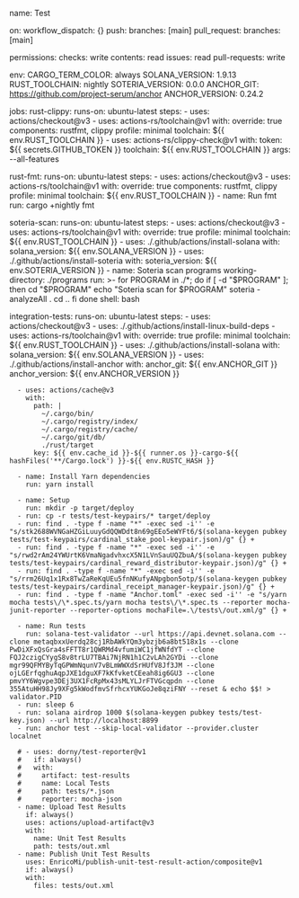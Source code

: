 name: Test

on:
  workflow_dispatch: {}
  push:
    branches: [main]
  pull_request:
    branches: [main]

permissions:
  checks: write
  contents: read
  issues: read
  pull-requests: write

env:
  CARGO_TERM_COLOR: always
  SOLANA_VERSION: 1.9.13
  RUST_TOOLCHAIN: nightly
  SOTERIA_VERSION: 0.0.0
  ANCHOR_GIT: https://github.com/project-serum/anchor
  ANCHOR_VERSION: 0.24.2

jobs:
  rust-clippy:
    runs-on: ubuntu-latest
    steps:
      - uses: actions/checkout@v3
      - uses: actions-rs/toolchain@v1
        with:
          override: true
          components: rustfmt, clippy
          profile: minimal
          toolchain: ${{ env.RUST_TOOLCHAIN }}
      - uses: actions-rs/clippy-check@v1
        with:
          token: ${{ secrets.GITHUB_TOKEN }}
          toolchain: ${{ env.RUST_TOOLCHAIN }}
          args: --all-features

  rust-fmt:
    runs-on: ubuntu-latest
    steps:
      - uses: actions/checkout@v3
      - uses: actions-rs/toolchain@v1
        with:
          override: true
          components: rustfmt, clippy
          profile: minimal
          toolchain: ${{ env.RUST_TOOLCHAIN }}
      - name: Run fmt
        run: cargo +nightly fmt

  soteria-scan:
    runs-on: ubuntu-latest
    steps:
      - uses: actions/checkout@v3
      - uses: actions-rs/toolchain@v1
        with:
          override: true
          profile: minimal
          toolchain: ${{ env.RUST_TOOLCHAIN }}
      - uses: ./.github/actions/install-solana
        with:
          solana_version: ${{ env.SOLANA_VERSION }}
      - uses: ./.github/actions/install-soteria
        with:
          soteria_version: ${{ env.SOTERIA_VERSION }}
      - name: Soteria scan programs
        working-directory: ./programs
        run: >-
          for PROGRAM in ./*; do
              if [ -d "$PROGRAM" ]; then
                  cd "$PROGRAM"
                  echo "Soteria scan for $PROGRAM"
                  soteria -analyzeAll .
                  cd ..
              fi
          done
        shell: bash

  integration-tests:
    runs-on: ubuntu-latest
    steps:
      - uses: actions/checkout@v3
      - uses: ./.github/actions/install-linux-build-deps
      - uses: actions-rs/toolchain@v1
        with:
          override: true
          profile: minimal
          toolchain: ${{ env.RUST_TOOLCHAIN }}
      - uses: ./.github/actions/install-solana
        with:
          solana_version: ${{ env.SOLANA_VERSION }}
      - uses: ./.github/actions/install-anchor
        with:
          anchor_git: ${{ env.ANCHOR_GIT }}
          anchor_version: ${{ env.ANCHOR_VERSION }}

      - uses: actions/cache@v3
        with:
          path: |
            ~/.cargo/bin/
            ~/.cargo/registry/index/
            ~/.cargo/registry/cache/
            ~/.cargo/git/db/
            ./rust/target
          key: ${{ env.cache_id }}-${{ runner.os }}-cargo-${{ hashFiles('**/Cargo.lock') }}-${{ env.RUSTC_HASH }}

      - name: Install Yarn dependencies
        run: yarn install

      - name: Setup
        run: mkdir -p target/deploy
      - run: cp -r tests/test-keypairs/* target/deploy
      - run: find . -type f -name "*" -exec sed -i'' -e "s/stk2688WVNGaHZGiLuuyGdQQWDdt8n69gEEo5eWYFt6/$(solana-keygen pubkey tests/test-keypairs/cardinal_stake_pool-keypair.json)/g" {} +
      - run: find . -type f -name "*" -exec sed -i'' -e "s/rwd2rAm24YWUrtK6VmaNgadvhxcX5N1LVnSauUQZbuA/$(solana-keygen pubkey tests/test-keypairs/cardinal_reward_distributor-keypair.json)/g" {} +
      - run: find . -type f -name "*" -exec sed -i'' -e "s/rrm26Uq1x1Rx8TwZaReKqUEu5fnNKufyANpgbon5otp/$(solana-keygen pubkey tests/test-keypairs/cardinal_receipt_manager-keypair.json)/g" {} +
      - run: find . -type f -name "Anchor.toml" -exec sed -i'' -e "s/yarn mocha tests\/\*.spec.ts/yarn mocha tests\/\*.spec.ts --reporter mocha-junit-reporter --reporter-options mochaFile=.\/tests\/out.xml/g" {} +

      - name: Run tests
        run: solana-test-validator --url https://api.devnet.solana.com --clone metaqbxxUerdq28cj1RbAWkYQm3ybzjb6a8bt518x1s --clone PwDiXFxQsGra4sFFTT8r1QWRMd4vfumiWC1jfWNfdYT --clone FQJ2czigCYygS8v8trLU7TBAi7NjRN1h1C2vLAh2GYDi --clone mgr99QFMYByTqGPWmNqunV7vBLmWWXdSrHUfV8Jf3JM --clone ojLGErfqghuAqpJXE1dguXF7kKfvketCEeah8ig6GU3 --clone pmvYY6Wgvpe3DEj3UX1FcRpMx43sMLYLJrFTVGcqpdn --clone 355AtuHH98Jy9XFg5kWodfmvSfrhcxYUKGoJe8qziFNY --reset & echo $$! > validator.PID
      - run: sleep 6
      - run: solana airdrop 1000 $(solana-keygen pubkey tests/test-key.json) --url http://localhost:8899
      - run: anchor test --skip-local-validator --provider.cluster localnet

      # - uses: dorny/test-reporter@v1
      #   if: always()
      #   with:
      #     artifact: test-results
      #     name: Local Tests
      #     path: tests/*.json
      #     reporter: mocha-json
      - name: Upload Test Results
        if: always()
        uses: actions/upload-artifact@v3
        with:
          name: Unit Test Results
          path: tests/out.xml
      - name: Publish Unit Test Results
        uses: EnricoMi/publish-unit-test-result-action/composite@v1
        if: always()
        with:
          files: tests/out.xml
